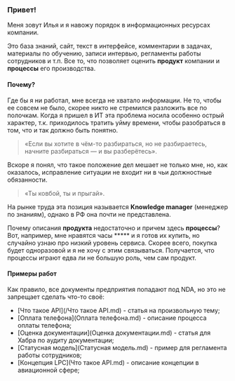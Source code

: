 ### Привет!

Меня зовут Илья и я навожу порядок в информационных ресурсах компании.

Это база знаний, сайт, текст в интерфейсе, комментарии в задачах, материалы по обучению, записи интервью, регламенты работы сотрудников и т.п. Все то, что позволяет оценить **продукт** компании и **процессы** его производства.

#### Почему?
Где бы я ни работал, мне всегда не хватало информации. Не то, чтобы ее совсем не было, скорее никто не стремился разложить все по полочкам. Когда я пришел в ИТ эта проблема носила особенно острый характер, т.к. приходилось тратить уйму времени, чтобы разобраться в том, что и так должно быть понятно. 

> «Если вы хотите в чём-то разбираться, но не разбираетесь, начните разбираться — и вы разберётесь».

Вскоре я понял, что такое положение дел мешает не только мне, но, как оказалось, исправление ситуации не входит ни в чьи должностные обязанности. 

> «Ты ковбой, ты и прыгай».

На рынке труда эта позиция называется **Knowledge manager** (менеджер по знаниям), однако в РФ она почти не представлена.

Почему описания **продукта** недостаточно и причем здесь **процессы**? Вот, например, мне нравятся часы ***** и я готов их купить, но случайно узнаю про низкий уровень сервиса. Скорее всего, покупка будет одноразовой и я не хочу с этим связываться. Получается, что процессы играют едва ли не большую роль, чем сам продукт.

#### Примеры работ
Как правило, все документы предприятия попадают под NDA, но это не запрещает сделать что-то своё: 

- [Что такое API](/Что такое API.md) - статья на произвольную тему;
- [Оплата телефона](Оплата телефона.md) - описание процесса оплаты телефона;
- [Оценка документации](Оценка документации.md) - статья для Хабра по аудиту документации;
- [Статусная модель](Статусная модель.md) - пример для регламента работы сотрудников;
- [Концепция LPC](Что такое API.md) - описание концепции в авиационной сфере;
